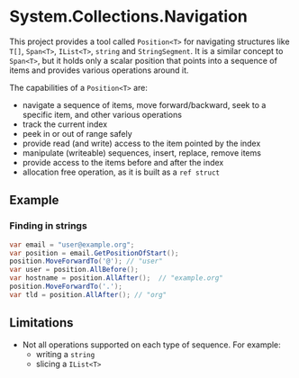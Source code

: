 # System.Collections.Navigation

This project provides a tool called `Position<T>` for navigating structures like `T[]`, `Span<T>`, `IList<T>`, `string` and `StringSegment`. It is a similar concept to `Span<T>`, but it holds only a scalar position that points into a sequence of items and provides various operations around it.

The capabilities of a `Position<T>` are:
 - navigate a sequence of items, move forward/backward, seek to a specific item, and other various operations
 - track the current index
 - peek in or out of range safely
 - provide read (and write) access to the item pointed by the index
 - manipulate (writeable) sequences, insert, replace, remove items
 - provide access to the items before and after the index
 - allocation free operation, as it is built as a `ref struct`

## Example

### Finding in strings

```cs
var email = "user@example.org";
var position = email.GetPositionOfStart();
position.MoveForwardTo('@'); // "user"
var user = position.AllBefore();
var hostname = position.AllAfter();  // "example.org"
position.MoveForwardTo('.');
var tld = position.AllAfter(); // "org"
```

## Limitations
 - Not all operations supported on each type of sequence. For example:
   - writing a `string`
   - slicing a `IList<T>`